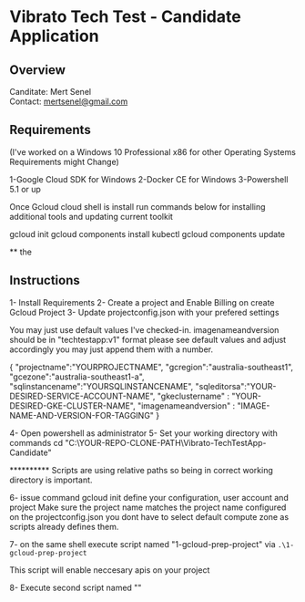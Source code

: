 # Vibrato Tech Test - Candidate Application



## Overview
Canditate: Mert Senel<br/>
Contact: mertsenel@gmail.com

## Requirements
(I've worked on a Windows 10 Professional x86 for other Operating Systems Requirements might Change)

1-Google Cloud SDK for Windows
2-Docker CE for Windows
3-Powershell 5.1 or up

Once Gcloud cloud shell is install run commands below for installing additional tools and updating current toolkit

gcloud init
gcloud components install kubectl
gcloud components update

** the

## Instructions
1- Install Requirements
2- Create a project and Enable Billing on create Gcloud Project
3- Update projectconfig.json with your prefered settings

You may just use default values I've checked-in. 
imagenameandversion should be in "techtestapp:v1" format
please see default values and adjust accordingly 
you may just append them with a number. 

{
"projectname":"YOURPROJECTNAME", 
"gcregion":"australia-southeast1", 
"gcezone":"australia-southeast1-a",
"sqlinstancename":"YOURSQLINSTANCENAME",
"sqleditorsa":"YOUR-DESIRED-SERVICE-ACCOUNT-NAME",
"gkeclustername" : "YOUR-DESIRED-GKE-CLUSTER-NAME",
"imagenameandversion" : "IMAGE-NAME-AND-VERSION-FOR-TAGGING" 
}


4- Open powershell as administrator
5- Set your working directory with commands
cd "C:\YOUR-REPO-CLONE-PATH\Vibrato-TechTestApp-Candidate"

********** Scripts are using relative paths so being in correct working directory is important. 

6-  issue command gcloud init
	define your configuration, user account and project 
	Make sure the project name matches the project name configured on the projectconfig.json
	you dont have to select default compute zone as scripts already defines them. 
	
7- on the same shell execute script named "1-gcloud-prep-project" via
`.\1-gcloud-prep-project`

This script will enable neccesary apis on your project 

8- Execute second script named ""














 
